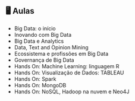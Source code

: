 ##  🖥️  Aulas

- Big Data: o início 
- Inovando com Big Data    
- Big Data e Analytics                          
- Data, Text and Opinion Mining                               
- Ecossistema e profissões em Big Data                               
- Governança de Big Data                              
- Hands On: Machine Learning: linguagem R                     
- Hands On: Visualização de Dados: TABLEAU                   
- Hands On: Spark                   
- Hands On: MongoDB                      
- Hands On: NoSQL, Hadoop na nuvem e Neo4J
